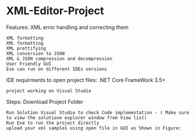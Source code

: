 # XML-Editor-Project
Features:
    XML error handling and correcting them
    
    XML formatting
    XML formatting
    XML prettifying
    XML conversion to JSON
    XML & JSON compression and decompression
    User Friendly GUI
    Exe can run on different IDEs versions



IDE requirments to open project files:
    .NET Core FrameWork 3.5+
    
    project working on Visual Studio
  
Steps:
    Download Project Folder
    
    Run Solution Visual Studio to check Code implementation - ( Make sure to view the solutione explorer window from View list)
    Run Exe to run the project directly
    upload your xml samples using open file in GUI as Shown in Figure:
    
  
